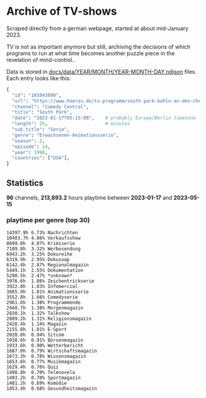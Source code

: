 # Archive of TV-shows

Scraped directly from a german webpage, started at about mid-January 2023.

TV is not as important anymore but still, archiving the decisions of which programs to run at what time
becomes another puzzle piece in the revelation of mind-control.. 

Data is stored in [docs/data/YEAR/MONTH/YEAR-MONTH-DAY.ndjson](docs/data/) files. 
Each entry looks like this:

```python
{
  "id": "181043890", 
  "url": "https://www.hoerzu.de/tv-programm/south-park-kohle-an-den-chefkoch/bid_181043890/", 
  "channel": "Comedy Central", 
  "title": "South Park", 
  "date": "2023-01-17T05:15:00",    # probably Europe/Berlin timezone 
  "length": 25,                     # minutes 
  "sub_title": "Serie", 
  "genre": "Erwachsenen-Animationsserie", 
  "season": 2, 
  "episode": 14, 
  "year": 1998, 
  "countries": ["USA"],
}
```

## Statistics

**96** channels, **213,893.2** hours playtime between **2023-01-17** and **2023-05-15**


### playtime per genre (top 30)

    14397.9h 6.73% Nachrichten
    10403.7h 4.86% Verkaufsshow
    8699.0h  4.07% Krimiserie
    7109.8h  3.32% Werbesendung
    6943.2h  3.25% Dokureihe
    6319.9h  2.95% Dokusoap
    6142.4h  2.87% Regionalmagazin
    5449.1h  2.55% Dokumentation
    5290.5h  2.47% *unknown*
    3976.6h  1.86% Zeichentrickserie
    3922.8h  1.83% Infomercial
    3865.9h  1.81% Animationsserie
    3552.8h  1.66% Comedyserie
    2961.6h  1.38% Programmende
    2948.7h  1.38% Morgenmagazin
    2830.1h  1.32% Talkshow
    2809.2h  1.31% Religionsmagazin
    2428.4h  1.14% Magazin
    2155.8h  1.01% E-Sport
    2020.0h  0.94% Sitcom
    1938.6h  0.91% Börsenmagazin
    1933.6h  0.90% Wetterbericht
    1687.0h  0.79% Wirtschaftsmagazin
    1673.3h  0.78% Wissensmagazin
    1653.6h  0.77% Musikmagazin
    1629.4h  0.76% Quiz
    1498.8h  0.70% Telenovela
    1493.2h  0.70% Sportmagazin
    1481.2h  0.69% Komödie
    1453.4h  0.68% Gesundheitsmagazin
